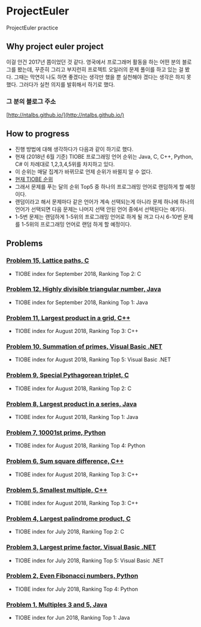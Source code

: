 # ProjectEuler

ProjectEuler practice

## Why project euler project

이걸 안건 2017년 쯤이었던 것 같다.
영국에서 프로그래머 활동을 하는 어떤 분의 블로그를 봤는데, 꾸준히 그리고 부지런히 프로젝트 오일러의 문제 풀이를 하고 있는 걸 봤다. 그때는 막연히 나도 하면 좋겠다는 생각만 했을 뿐 실천해야 겠다는 생각은 하지 못했다. 그러다가 실천 의지를 발휘해서 하기로 했다.

### 그 분의 블로그 주소

[http://ntalbs.github.io/](http://ntalbs.github.io/)

## How to progress

- 진행 방법에 대해 생각하다가 다음과 같이 하기로 했다.
- 현재 (2018년 6월 기준) TIOBE 프로그래밍 언어 순위는 Java, C, C++, Python, C# 이 차례대로 1,2,3,4,5위를 차지하고 있다.
- 이 순위는 매달 집계가 바뀌므로 언제 순위가 바뀔지 알 수 없다.
- [현재 TIOBE 순위](https://www.tiobe.com/tiobe-index/)
- 그래서 문제를 푸는 달의 순위 Top5 중 하나의 프로그래밍 언어로 랜덤하게 할 예정이다.
- 랜덤이라고 해서 문제마다 같은 언어가 계속 선택되는게 아니라 문제 하나에 하나의 언어가 선택되면 다음 문제는 나머지 선택 안된 언어 중에서 선택된다는 얘기다.
- 1-5번 문제는 랜덤하게 1-5위의 프로그래밍 언어로 하게 될 꺼고 다시 6-10번 문제를 1-5위의 프로그래밍 언어로 랜덤 하게 할 예정이다.

## Problems

### [Problem 15, Lattice paths, C](https://github.com/jongfeel/ProjectEuler/tree/master/Problems/Problem15)

- TIOBE index for September 2018, Ranking Top 2: C

### [Problem 12, Highly divisible triangular number, Java](https://github.com/jongfeel/ProjectEuler/tree/master/Problems/Problem12)

- TIOBE index for September 2018, Ranking Top 1: Java

### [Problem 11, Largest product in a grid, C++](https://github.com/jongfeel/ProjectEuler/tree/master/Problems/Problem11)

- TIOBE index for August 2018, Ranking Top 3: C++

### [Problem 10, Summation of primes, Visual Basic .NET](https://github.com/jongfeel/ProjectEuler/tree/master/Problems/Problem10)

- TIOBE index for August 2018, Ranking Top 5: Visual Basic .NET

### [Problem 9, Special Pythagorean triplet, C](https://github.com/jongfeel/ProjectEuler/tree/master/Problems/Problem9)

- TIOBE index for August 2018, Ranking Top 2: C

### [Problem 8, Largest product in a series, Java](https://github.com/jongfeel/ProjectEuler/tree/master/Problems/Problem8)

- TIOBE index for August 2018, Ranking Top 1: Java

### [Problem 7, 10001st prime, Python](https://github.com/jongfeel/ProjectEuler/tree/master/Problems/Problem7)

- TIOBE index for August 2018, Ranking Top 4: Python

### [Problem 6, Sum square difference, C++](https://github.com/jongfeel/ProjectEuler/tree/master/Problems/Problem6)

- TIOBE index for August 2018, Ranking Top 3: C++

### [Problem 5, Smallest multiple, C++](https://github.com/jongfeel/ProjectEuler/tree/master/Problems/Problem5)

- TIOBE index for August 2018, Ranking Top 3: C++

### [Problem 4, Largest palindrome product, C](https://github.com/jongfeel/ProjectEuler/tree/master/Problems/Problem4)

- TIOBE index for July 2018, Ranking Top 2: C

### [Problem 3, Largest prime factor, Visual Basic .NET](https://github.com/jongfeel/ProjectEuler/tree/master/Problems/Problem3)

- TIOBE index for July 2018, Ranking Top 5: Visual Basic .NET

### [Problem 2, Even Fibonacci numbers, Python](https://github.com/jongfeel/ProjectEuler/tree/master/Problems/Problem2)

- TIOBE index for July 2018, Ranking Top 4: Python

### [Problem 1, Multiples 3 and 5, Java](https://github.com/jongfeel/ProjectEuler/tree/master/Problems/Problem1)

- TIOBE index for Jun 2018, Ranking Top 1: Java